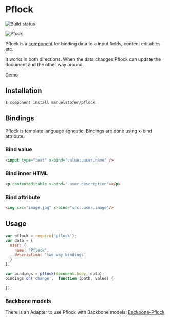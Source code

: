 # Pflock

![Build status](https://api.travis-ci.org/manuelstofer/pflock.png)

![Pfock](https://raw.github.com/manuelstofer/pflock/master/resources/pflock.jpg)

Pflock is a [component](http://github.com/component/) for binding data to a input
fields, content editables etc.

It works in both directions. When the data changes Pflock
can update the document and the other way around.

[Demo](http://manuelstofer.github.com/pflock/)

## Installation

```
$ component install manuelstofer/pflock
```

## Bindings
Pflock is template language agnostic. Bindings are done using x-bind attribute.


### Bind value

```HTML
<input type="text" x-bind="value:.user.name" />
```

### Bind inner HTML

```HTML
<p contenteditable x-bind=".user.description"></p>
```

### Bind attribute

```HTML
<img src="image.jpg" x-bind="src:.user.image"/>

```

## Usage

```Javascript
var pflock = require('pflock');
var data = {
  user: {
    name: 'Pflock',
    description: 'two way bindings'
  }
};

var bindings = pflock(document.body, data);
bindings.on('change',  function (path, value) {

});
```

### Backbone models
There is an Adapter to use Pflock with Backbone models: [Backbone-Pflock](http://github.com/manuelstofer/backbone-pflock)
